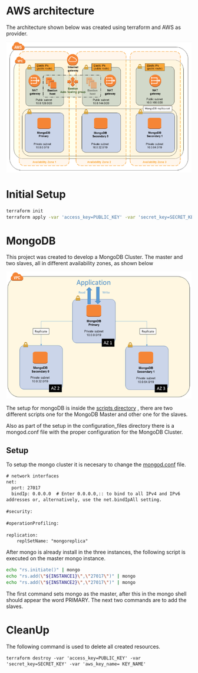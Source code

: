 # AWS architecture
The architecture shown below was created using terraform and AWS as provider.

![architecture](https://github.com/DeboraArzu/Terraform-MongoDB/blob/master/architecture.jpg "Diagram")


# Initial Setup
```bash
terraform init
terraform apply -var 'access_key=PUBLIC_KEY' -var 'secret_key=SECRET_KEY' -var 'aws_key_name= KEY_NAME'
```
# MongoDB
This project was created to develop a MongoDB Cluster. The master and two slaves, all in different availability zones, as shown below

![Mongo Cluster](https://github.com/DeboraArzu/Terraform-MongoDB/blob/master/mongo_cluster.jpg "Mongo Cluster")

The setup for mongoDB is inside the [scripts directory](https://github.com/DeboraArzu/Terraform-MongoDB/tree/master/scripts "scripts directory") , there are two different scripts one for the MongoDB Master and other one for the slaves.

Also as part of the setup in the configuration_files directory there is a mongod.conf file with the proper configuration for the MongoDB Cluster.

## Setup
To setup the mongo cluster it is necesary to change the [mongod.conf](https://github.com/DeboraArzu/Terraform-MongoDB/tree/master/configuration_files "mongod.conf") file.
```
# network interfaces
net:
  port: 27017
  bindIp: 0.0.0.0  # Enter 0.0.0.0,:: to bind to all IPv4 and IPv6 addresses or, alternatively, use the net.bindIpAll setting.

#security:

#operationProfiling:

replication:
    replSetName: "mongoreplica"
```
After mongo is already install in the three instances, the following script is executed on the master mongo instance.
```bash
echo "rs.initiate()" | mongo
echo "rs.add(\"${INSTANCE1}\",\"27017\")" | mongo
echo "rs.add(\"${INSTANCE2}\",\"27017\")" | mongo
```

The first command sets mongo as the master, after this in the mongo shell should appear the word PRIMARY.
The next two commands are to add the slaves.

# CleanUp
The following command is used to delete all created resources.

    terraform destroy -var 'access_key=PUBLIC_KEY' -var 'secret_key=SECRET_KEY' -var 'aws_key_name= KEY_NAME'
